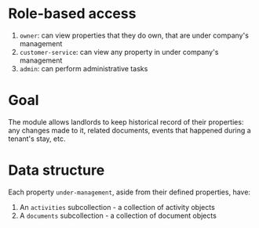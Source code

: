 # Role-based access
1. `owner`: can view properties that they do own, that are under company's management
2. `customer-service`: can view any property in under company's management
3. `admin`: can perform administrative tasks
# Goal
The module allows landlords to keep historical record of their properties: any changes made to it, related documents, events that happened during a tenant's stay, etc.

# Data structure
Each property `under-management`, aside from their defined properties, have:
1. An `activities` subcollection - a collection of activity objects
2. A `documents` subcollection - a collection of document objects